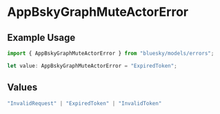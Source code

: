 # AppBskyGraphMuteActorError

## Example Usage

```typescript
import { AppBskyGraphMuteActorError } from "bluesky/models/errors";

let value: AppBskyGraphMuteActorError = "ExpiredToken";
```

## Values

```typescript
"InvalidRequest" | "ExpiredToken" | "InvalidToken"
```